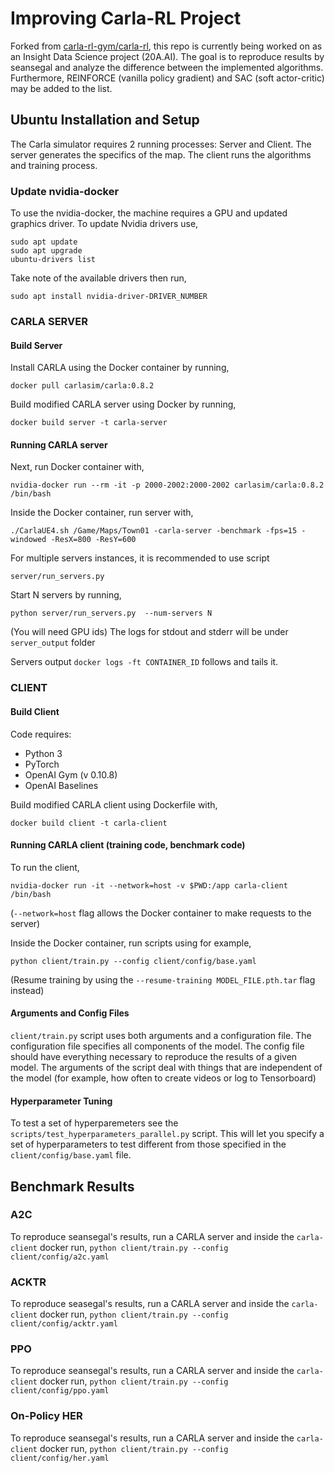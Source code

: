 # Improving Carla-RL Project
Forked from [carla-rl-gym/carla-rl](https://github.com/carla-rl-gym/carla-rl), this repo is currently being worked on as an Insight Data Science project (20A.AI). The goal is to reproduce results by seansegal and analyze the difference between the implemented algorithms. Furthermore, REINFORCE (vanilla policy gradient) and SAC (soft actor-critic) may be added to the list.


## Ubuntu Installation and Setup
The Carla simulator requires 2 running processes: Server and Client. The server generates the specifics of the map. The client runs the algorithms and training process.

### Update nvidia-docker
To use the nvidia-docker, the machine requires a GPU and updated graphics driver.
To update Nvidia drivers use,
```
sudo apt update
sudo apt upgrade
ubuntu-drivers list
```
Take note of the available drivers then run,
```
sudo apt install nvidia-driver-DRIVER_NUMBER
```

### CARLA SERVER

#### Build Server
Install CARLA using the Docker container by running,
```
docker pull carlasim/carla:0.8.2
```

Build modified CARLA server using Docker by running,
```
docker build server -t carla-server
```

#### Running CARLA server
Next, run Docker container with,
```
nvidia-docker run --rm -it -p 2000-2002:2000-2002 carlasim/carla:0.8.2 /bin/bash
```

Inside the Docker container, run server with,
```
./CarlaUE4.sh /Game/Maps/Town01 -carla-server -benchmark -fps=15 -windowed -ResX=800 -ResY=600
```

For multiple servers instances, it is recommended to use script 
```
server/run_servers.py
```
Start N servers by running,
```
python server/run_servers.py  --num-servers N
```
(You will need GPU ids)
The logs for stdout and stderr will be under `server_output` folder

Servers output `docker logs -ft CONTAINER_ID` follows and tails it.

### CLIENT

#### Build Client
Code requires:
* Python 3
* PyTorch
* OpenAI Gym (v 0.10.8)
* OpenAI Baselines

Build modified CARLA client using Dockerfile with,
```
docker build client -t carla-client
```

#### Running CARLA client (training code, benchmark code)
To run the client,
```
nvidia-docker run -it --network=host -v $PWD:/app carla-client /bin/bash
```
(`--network=host` flag allows the Docker container to make requests to the server)

Inside the Docker container, run scripts using for example,
```
python client/train.py --config client/config/base.yaml
```
(Resume training by using the `--resume-training MODEL_FILE.pth.tar` flag instead)

#### Arguments and Config Files
`client/train.py` script uses both arguments and a configuration file. The configuration file specifies all components of the model. The config file should have everything necessary to reproduce the results of a given model. The arguments of the script deal with things that are independent of the model (for example, how often to create videos or log to Tensorboard)

#### Hyperparameter Tuning
To test a set of hyperparemeters see the `scripts/test_hyperparameters_parallel.py` script. This will let you specify a set of hyperparameters to test different from those specified in the `client/config/base.yaml` file.


## Benchmark Results

### A2C
To reproduce seansegal's results, run a CARLA server and inside the `carla-client` docker run,
`python client/train.py --config client/config/a2c.yaml`

### ACKTR
To reproduce seasegal's results, run a CARLA server and inside the `carla-client` docker run,
`python client/train.py --config client/config/acktr.yaml`

### PPO
To reproduce seansegal's results, run a CARLA server and inside the `carla-client` docker run,
`python client/train.py --config client/config/ppo.yaml`

### On-Policy HER
To reproduce seansegal's results, run a CARLA server and inside the `carla-client` docker run,
`python client/train.py --config client/config/her.yaml`
